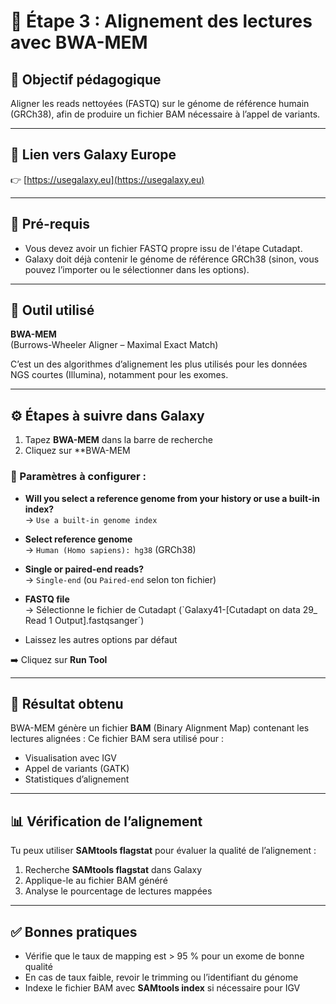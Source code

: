 # 🧬 Étape 3 : Alignement des lectures avec BWA-MEM

## 🎯 Objectif pédagogique

Aligner les reads nettoyées (FASTQ) sur le génome de référence humain (GRCh38), afin de produire un fichier BAM nécessaire à l’appel de variants.

---

## 🔗 Lien vers Galaxy Europe

👉 [https://usegalaxy.eu](https://usegalaxy.eu)

---

## 📝 Pré-requis

- Vous devez avoir un fichier FASTQ propre issu de l'étape Cutadapt.
- Galaxy doit déjà contenir le génome de référence GRCh38 (sinon, vous pouvez l’importer ou le sélectionner dans les options).

---

## 🧰 Outil utilisé

**BWA-MEM**  
(Burrows-Wheeler Aligner – Maximal Exact Match)

C’est un des algorithmes d’alignement les plus utilisés pour les données NGS courtes (Illumina), notamment pour les exomes.

---

## ⚙️ Étapes à suivre dans Galaxy

1. Tapez **BWA-MEM** dans la barre de recherche
2. Cliquez sur **BWA-MEM 

### 📌 Paramètres à configurer :

- **Will you select a reference genome from your history or use a built-in index?**  
  → `Use a built-in genome index`

- **Select reference genome**  
  → `Human (Homo sapiens): hg38` (GRCh38)

- **Single or paired-end reads?**  
  → `Single-end` (ou `Paired-end` selon ton fichier)

- **FASTQ file**  
  → Sélectionne le fichier de Cutadapt (`Galaxy41-[Cutadapt on data 29_ Read 1 Output].fastqsanger´)

- Laissez les autres options par défaut

➡️ Cliquez sur **Run Tool**

---

## 🟰 Résultat obtenu

BWA-MEM génère un fichier **BAM** (Binary Alignment Map) contenant les lectures alignées :
Ce fichier BAM sera utilisé pour :
- Visualisation avec IGV
- Appel de variants (GATK)
- Statistiques d’alignement

---

## 📊 Vérification de l’alignement

Tu peux utiliser **SAMtools flagstat** pour évaluer la qualité de l’alignement :

1. Recherche **SAMtools flagstat** dans Galaxy
2. Applique-le au fichier BAM généré
3. Analyse le pourcentage de lectures mappées

---

## ✅ Bonnes pratiques

- Vérifie que le taux de mapping est > 95 % pour un exome de bonne qualité
- En cas de taux faible, revoir le trimming ou l’identifiant du génome
- Indexe le fichier BAM avec **SAMtools index** si nécessaire pour IGV


